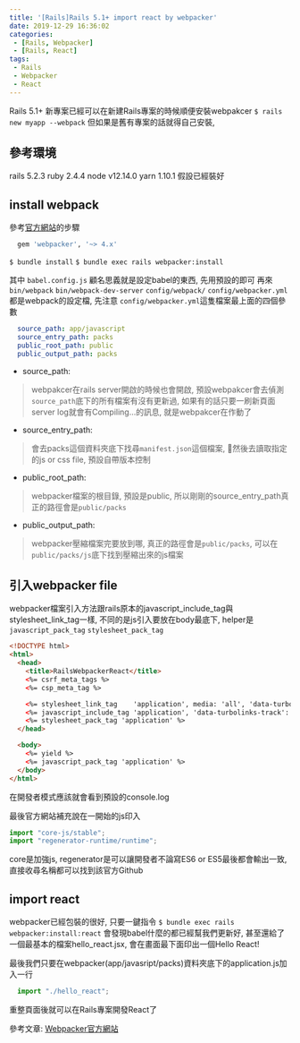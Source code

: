 ```yaml
---
title: '[Rails]Rails 5.1+ import react by webpacker'
date: 2019-12-29 16:36:02
categories:
 - [Rails, Webpacker]
 - [Rails, React]
tags:
 - Rails
 - Webpacker
 - React
---
```

Rails 5.1+ 新專案已經可以在新建Rails專案的時候順便安裝webpakcer
`$ rails new myapp --webpack`
但如果是舊有專案的話就得自己安裝,

## 參考環境
rails 5.2.3
ruby 2.4.4
node v12.14.0
yarn 1.10.1
假設已經裝好

## install webpack
參考[官方網站](https://github.com/rails/webpacker)的步驟
``` ruby Gemfile
  gem 'webpacker', '~> 4.x'
```
`$ bundle install`
`$ bundle exec rails webpacker:install`

其中 `babel.config.js` 顧名思義就是設定babel的東西, 先用預設的即可
再來 `bin/webpack` `bin/webpack-dev-server` `config/webpack/` `config/webpacker.yml` 都是webpack的設定檔, 先注意 `config/webpacker.yml`這隻檔案最上面的四個參數

```yml webpakcer.yml
  source_path: app/javascript
  source_entry_path: packs
  public_root_path: public
  public_output_path: packs
```

* source_path:
> webpakcer在rails server開啟的時候也會開啟, 預設webpakcer會去偵測`source_path`底下的所有檔案有沒有更新過, 如果有的話只要一刷新頁面server log就會有Compiling...的訊息, 就是webpakcer在作動了

* source_entry_path:
> 會去packs這個資料夾底下找尋`manifest.json`這個檔案, 然後去讀取指定的js or css file, 預設自帶版本控制

* public_root_path:
> webpacker檔案的根目錄, 預設是public, 所以剛剛的source_entry_path真正的路徑會是`public/packs`

* public_output_path:
> webpacker壓縮檔案完要放到哪, 真正的路徑會是`public/packs`, 可以在`public/packs/js`底下找到壓縮出來的js檔案

## 引入webpacker file
webpacker檔案引入方法跟rails原本的javascript_include_tag與stylesheet_link_tag一樣, 不同的是js引入要放在body最底下, helper是`javascript_pack_tag` `stylesheet_pack_tag`
```html
<!DOCTYPE html>
<html>
  <head>
    <title>RailsWebpackerReact</title>
    <%= csrf_meta_tags %>
    <%= csp_meta_tag %>

    <%= stylesheet_link_tag    'application', media: 'all', 'data-turbolinks-track': 'reload' %>
    <%= javascript_include_tag 'application', 'data-turbolinks-track': 'reload' %>
    <%= stylesheet_pack_tag 'application' %>
  </head>

  <body>
    <%= yield %>
    <%= javascript_pack_tag 'application' %>
  </body>
</html>
```
在開發者模式應該就會看到預設的console.log

最後官方網站補充說在一開始的js印入
```js
import "core-js/stable";
import "regenerator-runtime/runtime";
```
core是加強js, regenerator是可以讓開發者不論寫ES6 or ES5最後都會輸出一致, 直接收尋名稱都可以找到該官方Github

## import react
webpacker已經包裝的很好, 只要一鍵指令
`$ bundle exec rails webpacker:install:react`
會發現babel什麼的都已經幫我們更新好, 甚至還給了一個最基本的檔案hello_react.jsx, 會在畫面最下面印出一個Hello React!

最後我們只要在webpacker(app/javasript/packs)資料夾底下的application.js加入一行
```js
  import "./hello_react";
```
重整頁面後就可以在Rails專案開發React了

參考文章:
[Webpacker官方網站](https://github.com/rails/webpacker)

